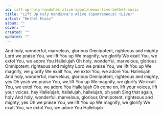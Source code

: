 ```yaml
---
id: lift-up-holy-handshes-alive-spontaneous-live-bethel-music
title: "Lift Up Holy Hands/He’s Alive (Spontaneous) (Live)"
artist: "Bethel Music"
album: ""
cover: ""
created: ""
updated: ""
---
```


And holy, wonderful, marvelous, glorious
Omnipotent, righteous and mighty
Lord we praise You, we lift You up
We magnify, we glorify
We exalt You, we extol You, we adore You
Hallelujah
Oh holy, wonderful, marvelous, glorious
Omnipotent, righteous and mighty
Lord we praise You, we lift You up
We magnify, we glorify
We exalt You, we extol You, we adore You
Hallelujah
And holy, wonderful, marvelous, glorious
Omnipotent, righteous and mighty, yes
Oh yeah we praise You, we lift You up
We magnify, wе glorify
We exalt You, we еxtol You, we adore You
Hallelujah
Oh come on, lift your voices, lift your voices, hey
Hallelujah, hallelujah, hallelujah, oh yeah
Sing that again, holy
And holy, wonderful, marvelous, glorious
Omnipotent, righteous and mighty, yes
Oh we praise You, we lift You up
We magnify, we glorify
We exalt You, we extol You, we adore You
Hallelujah